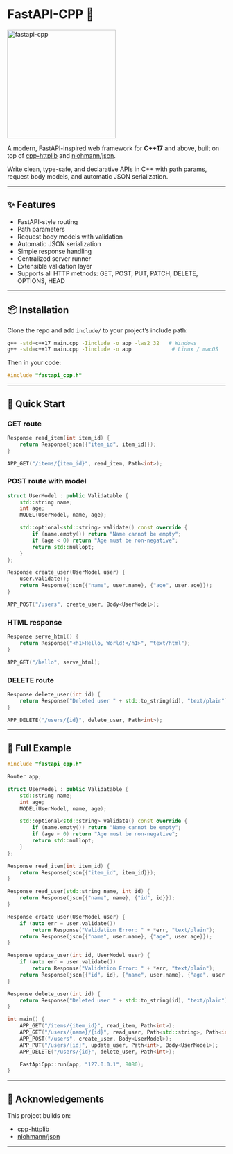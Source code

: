# FastAPI-CPP 🚀
<img width="250" height="250" alt="fastapi-cpp" src="https://github.com/user-attachments/assets/6ba2212a-84ee-4df5-8d1e-c66b6d494cb2" />


A modern, FastAPI-inspired web framework for **C++17** and above, built on top of [cpp-httplib](https://github.com/yhirose/cpp-httplib) and [nlohmann/json](https://github.com/nlohmann/json). 

Write clean, type-safe, and declarative APIs in C++ with path params, request body models, and automatic JSON serialization.

---

## ✨ Features

- FastAPI-style routing
- Path parameters
- Request body models with validation
- Automatic JSON serialization
- Simple response handling
- Centralized server runner
- Extensible validation layer
- Supports all HTTP methods: GET, POST, PUT, PATCH, DELETE, OPTIONS, HEAD

---

## 📦 Installation

Clone the repo and add `include/` to your project’s include path:

```bash
g++ -std=c++17 main.cpp -Iinclude -o app -lws2_32   # Windows
g++ -std=c++17 main.cpp -Iinclude -o app             # Linux / macOS
```

Then in your code:

```cpp
#include "fastapi_cpp.h"
```

---

## 🚀 Quick Start

### GET route

```cpp
Response read_item(int item_id) {
    return Response(json{{"item_id", item_id}});
}

APP_GET("/items/{item_id}", read_item, Path<int>);
```

### POST route with model

```cpp
struct UserModel : public Validatable {
    std::string name;
    int age;
    MODEL(UserModel, name, age);

    std::optional<std::string> validate() const override {
        if (name.empty()) return "Name cannot be empty";
        if (age < 0) return "Age must be non-negative";
        return std::nullopt;
    }
};

Response create_user(UserModel user) {
    user.validate();
    return Response(json{{"name", user.name}, {"age", user.age}});
}

APP_POST("/users", create_user, Body<UserModel>);
```

### HTML response

```cpp
Response serve_html() {
    return Response("<h1>Hello, World!</h1>", "text/html");
}

APP_GET("/hello", serve_html);
```

### DELETE route

```cpp
Response delete_user(int id) {
    return Response("Deleted user " + std::to_string(id), "text/plain");
}

APP_DELETE("/users/{id}", delete_user, Path<int>);
```

---

## 📝 Full Example

```cpp
#include "fastapi_cpp.h"

Router app;

struct UserModel : public Validatable {
    std::string name;
    int age;
    MODEL(UserModel, name, age);

    std::optional<std::string> validate() const override {
        if (name.empty()) return "Name cannot be empty";
        if (age < 0) return "Age must be non-negative";
        return std::nullopt;
    }
};

Response read_item(int item_id) {
    return Response(json{{"item_id", item_id}});
}

Response read_user(std::string name, int id) {
    return Response(json{{"name", name}, {"id", id}});
}

Response create_user(UserModel user) {
    if (auto err = user.validate())
        return Response("Validation Error: " + *err, "text/plain");
    return Response(json{{"name", user.name}, {"age", user.age}});
}

Response update_user(int id, UserModel user) {
    if (auto err = user.validate())
        return Response("Validation Error: " + *err, "text/plain");
    return Response(json{{"id", id}, {"name", user.name}, {"age", user.age}});
}

Response delete_user(int id) {
    return Response("Deleted user " + std::to_string(id), "text/plain");
}

int main() {
    APP_GET("/items/{item_id}", read_item, Path<int>);
    APP_GET("/users/{name}/{id}", read_user, Path<std::string>, Path<int>);
    APP_POST("/users", create_user, Body<UserModel>);
    APP_PUT("/users/{id}", update_user, Path<int>, Body<UserModel>);
    APP_DELETE("/users/{id}", delete_user, Path<int>);

    FastApiCpp::run(app, "127.0.0.1", 8080);
}
```

---

## 🙏 Acknowledgements

This project builds on:

- [cpp-httplib](https://github.com/yhirose/cpp-httplib)
- [nlohmann/json](https://github.com/nlohmann/json)

---

